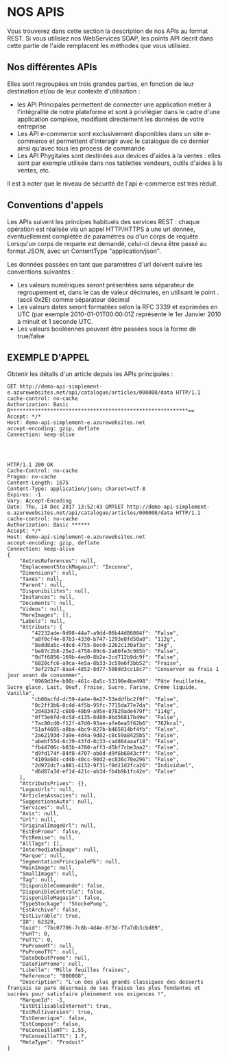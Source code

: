# NOS APIS

Vous trouverez dans cette section la description de nos APIs au format REST. Si vous utilisiez nos WebServices SOAP, les points API decrit dans cette partie de l'aide remplacent les méthodes que vous utilisiez.

## Nos différentes APIs

Elles sont regroupées en trois grandes parties, en fonction de leur destination et/ou de leur contexte d'utilisation :

- les API Principales permettent de connecter une application métier à l'intégralité de notre plateforme et sont à privilégier dans le cadre d'une application complexe, modifiant directement les données de votre entreprise
- Les API e-commerce sont exclusivement disponibles dans un site e-commerce et permettent d'interagir avec le catalogue de ce dernier ainsi qu'avec tous les process de commande
- Les API Phygitales sont destinées aux devices d'aides à la ventes : elles sont par exemple utilisée dans nos tablettes vendeurs, outils d'aides à la ventes, etc.

Il est à noter que le niveau de sécurité de l'api e-commerce est très réduit.

## Conventions d'appels

Les APIs suivent les principes habituels des services REST : chaque opération est réalisée via un appel HTTP/HTTPS à une url donnée, éventuellement complétée de paramètres ou d'un corps de requête. Lorsqu'un corps de requete est demandé, celui-ci devra être passé au format JSON, avec un ContentType "application/json".

Les données passées en tant que paramètres d'url doivent suivre les conventions suivantes :

- Les valeurs numériques seront présentées sans séparateur de regroupement et, dans le cas de valeur décimales, en utilisant le point . (ascii 0x2E) comme séparateur décimal
- Les valeurs dates seront formatées selon la RFC 3339 et exprimées en UTC (par exemple 2010-01-01T00:00:01Z représente le 1er Janvier 2010 à minuit et 1 seconde UTC.
- Les valeurs booléennes peuvent être passées sous la forme de true/false

## EXEMPLE D'APPEL

Obtenir les détails d'un article depuis les APIs principales :


``` text
GET http://demo-api-simplement-e.azurewebsites.net/api/catalogue/articles/000008/data HTTP/1.1
cache-control: no-cache
Authorization: Basic R**********************************************************==
Accept: */*
Host: demo-api-simplement-e.azurewebsites.net
accept-encoding: gzip, deflate
Connection: keep-alive




HTTP/1.1 200 OK
Cache-Control: no-cache
Pragma: no-cache
Content-Length: 1675
Content-Type: application/json; charset=utf-8
Expires: -1
Vary: Accept-Encoding
Date: Thu, 14 Dec 2017 13:52:43 GMTGET http://demo-api-simplement-e.azurewebsites.net/api/catalogue/articles/000008/data HTTP/1.1
cache-control: no-cache
Authorization: Basic ******
Accept: */*
Host: demo-api-simplement-e.azurewebsites.net
accept-encoding: gzip, deflate
Connection: keep-alive
{
    "AutresReferences": null,
    "EmplacementStockMagasin": "Inconnu",
    "Dimensions": null,
    "Taxes": null,
    "Parent": null,
    "Disponibilites": null,
    "Instances": null,
    "Documents": null,
    "Videos": null,
    "MoreImages": [],
    "Labels": null,
    "Attributs": {
        "42232ade-9d98-44a7-a9dd-06b44d86084f": "False",
        "a8f0cf4e-87b3-4330-b747-1293e8fd50a0": "112g",
        "8edd8a5c-4dcd-4755-8ec0-2262c130af3e": "34g",
        "be87c2b8-25e2-4758-89c6-2a60fe3c985b": "False",
        "0d7f6856-169b-4ed0-8b2e-2cd712b9dc9f": "False",
        "6820cfc6-a9ca-4e5a-8b33-3c59a6f3bb52": "Fraise",
        "3ef27b27-8aa4-4852-8d77-508dd3cc18c7": "Conserver au frais 1 jour avant de consommer",
        "0969d3fe-b00c-461c-8a5c-53190e4be498": "Pâte feuilletée, Sucre glace, Lait, Oeuf, Fraise, Sucre, Farine, Crème liquide, Vanille",
        "cb00acfd-dc59-4a4e-9e27-53eddfbc2f9f": "False",
        "0c2ff3b6-0c4d-4f5b-95fc-7715da77e7da": "False",
        "2d483472-c600-48b9-a95e-87829ade479f": "114g",
        "0f73e6fd-0c5d-4135-8d80-8bd56817b49e": "False",
        "7ac80cd0-f12f-47d0-93ae-afe6ea5f62b6": "762kcal",
        "51af4605-a8ba-4bc9-827b-b465814bf4fb": "False",
        "2a62193d-7a9e-4d4a-9d82-c8c59a8425b5": "False",
        "abebf55d-6c39-43fd-8c33-cad864aaaf18": "False",
        "fb44706c-b03b-4780-aff3-d5bf7cbe3aa2": "False",
        "d9fd174f-84f8-4707-ab0d-d9f6b6843cff": "False",
        "4109a60c-cd4b-40cc-90d2-ec836c70e296": "False",
        "2d972dc7-a881-4132-9f31-f9d11d2fca26": "Individuel",
        "d6d87a3d-ef1d-421c-ab3d-fb4b9b1fc42e": "False"
    },
    "AttributsPrives": {},
    "LogosUrls": null,
    "ArticlesAssocies": null,
    "SuggestionsAuto": null,
    "Services": null,
    "Avis": null,
    "Url": null,
    "OriginalImageUrl": null,
    "EstEnPromo": false,
    "PctRemise": null,
    "AllTags": [],
    "IntermediateImage": null,
    "Marque": null,
    "SegmentationPrincipalePk": null,
    "MainImage": null,
    "SmallImage": null,
    "Tag": null,
    "DisponibleCommande": false,
    "DisponibleCentrale": false,
    "DisponibleMagasin": false,
    "TypeStockage": "StockePump",
    "EstArchive": false,
    "EstLivrable": true,
    "ID": 62329,
    "Guid": "7bc07706-7c8b-4d4e-8f3d-f7a7db3cbd89",
    "PuHT": 0,
    "PuTTC": 0,
    "PuPromoHT": null,
    "PuPromoTTC": null,
    "DateDebutPromo": null,
    "DateFinPromo": null,
    "Libelle": "Mille feuilles fraises",
    "Reference": "000008",
    "Description": "L'un des plus grands classiques des desserts français se pare désormais de ses fraises les plus fondantes et sucrées pour satisfaire pleinement vos exigences !",
    "MarqueId": -1,
    "EstUtilisableInternet": true,
    "EstMultiversion": true,
    "EstGenerique": false,
    "EstCompose": false,
    "PuConseilleHT": 1.55,
    "PuConseilleTTC": 1.7,
    "MetaType": "Produit"
}
```